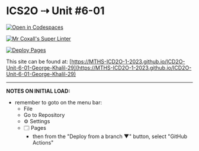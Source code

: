 # ICS2O ⇢ Unit #6-01

[![Open in Codespaces](https://classroom.github.com/assets/launch-codespace-7f7980b617ed060a017424585567c406b6ee15c891e84e1186181d67ecf80aa0.svg)](https://classroom.github.com/open-in-codespaces?assignment_repo_id=15073621)

[![Mr Coxall's Super Linter](https://github.com/MTHS-ICD2O-1-2023/ICD2O-Unit-6-01-George-Khalil-29/workflows/Mr%20Coxall's%20Super%20Linter/badge.svg)](https://github.com/MTHS-ICD2O-1-2023/ICD2O-Unit-6-01-George-Khalil-29/actions)

[![Deploy Pages](https://github.com/MTHS-ICD2O-1-2023/ICD2O-Unit-6-01-George-Khalil-29/workflows/Deploy%20Pages/badge.svg)](https://github.com/MTHS-ICD2O-1-2023/ICD2O-Unit-6-01-George-Khalil-29/actions)

This site can be found at: [https://MTHS-ICD2O-1-2023.github.io/ICD2O-Unit-6-01-George-Khalil-29](https://MTHS-ICD2O-1-2023.github.io/ICD2O-Unit-6-01-George-Khalil-29)

---

**NOTES ON INITIAL LOAD:**
- remember to goto on the menu bar:
  - File
  - Go to Repository
  - ⚙ Settings
  - 🗔 Pages
    - then from the "Deploy from a branch ▼" button, select "GitHub Actions"
